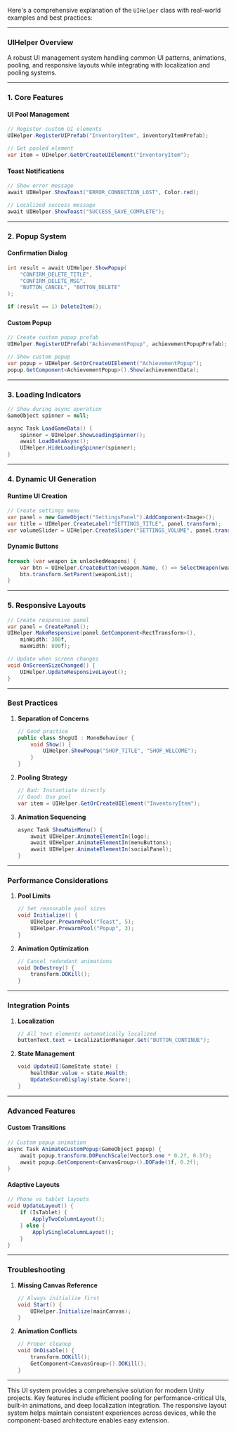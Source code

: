 Here's a comprehensive explanation of the `UIHelper` class with real-world examples and best practices:

---

### **UIHelper Overview**
A robust UI management system handling common UI patterns, animations, pooling, and responsive layouts while integrating with localization and pooling systems.

---

### **1. Core Features**
#### **UI Pool Management**
```csharp
// Register custom UI elements
UIHelper.RegisterUIPrefab("InventoryItem", inventoryItemPrefab);

// Get pooled element
var item = UIHelper.GetOrCreateUIElement("InventoryItem");
```

#### **Toast Notifications**
```csharp
// Show error message
await UIHelper.ShowToast("ERROR_CONNECTION_LOST", Color.red);

// Localized success message
await UIHelper.ShowToast("SUCCESS_SAVE_COMPLETE");
```

---

### **2. Popup System**
#### **Confirmation Dialog**
```csharp
int result = await UIHelper.ShowPopup(
    "CONFIRM_DELETE_TITLE",
    "CONFIRM_DELETE_MSG",
    "BUTTON_CANCEL", "BUTTON_DELETE"
);

if (result == 1) DeleteItem();
```

#### **Custom Popup**
```csharp
// Create custom popup prefab
UIHelper.RegisterUIPrefab("AchievementPopup", achievementPopupPrefab);

// Show custom popup
var popup = UIHelper.GetOrCreateUIElement("AchievementPopup");
popup.GetComponent<AchievementPopup>().Show(achievementData);
```

---

### **3. Loading Indicators**
```csharp
// Show during async operation
GameObject spinner = null;

async Task LoadGameData() {
    spinner = UIHelper.ShowLoadingSpinner();
    await LoadDataAsync();
    UIHelper.HideLoadingSpinner(spinner);
}
```

---

### **4. Dynamic UI Generation**
#### **Runtime UI Creation**
```csharp
// Create settings menu
var panel = new GameObject("SettingsPanel").AddComponent<Image>();
var title = UIHelper.CreateLabel("SETTINGS_TITLE", panel.transform);
var volumeSlider = UIHelper.CreateSlider("SETTINGS_VOLUME", panel.transform);
```

#### **Dynamic Buttons**
```csharp
foreach (var weapon in unlockedWeapons) {
    var btn = UIHelper.CreateButton(weapon.Name, () => SelectWeapon(weapon));
    btn.transform.SetParent(weaponList);
}
```

---

### **5. Responsive Layouts**
```csharp
// Create responsive panel
var panel = CreatePanel();
UIHelper.MakeResponsive(panel.GetComponent<RectTransform>(), 
    minWidth: 300f, 
    maxWidth: 800f);

// Update when screen changes
void OnScreenSizeChanged() {
    UIHelper.UpdateResponsiveLayout();
}
```

---

### **Best Practices**
1. **Separation of Concerns**
   ```csharp
   // Good practice
   public class ShopUI : MonoBehaviour {
       void Show() {
           UIHelper.ShowPopup("SHOP_TITLE", "SHOP_WELCOME");
       }
   }
   ```

2. **Pooling Strategy**
   ```csharp
   // Bad: Instantiate directly
   // Good: Use pool
   var item = UIHelper.GetOrCreateUIElement("InventoryItem");
   ```

3. **Animation Sequencing**
   ```csharp
   async Task ShowMainMenu() {
       await UIHelper.AnimateElementIn(logo);
       await UIHelper.AnimateElementIn(menuButtons);
       await UIHelper.AnimateElementIn(socialPanel);
   }
   ```

---

### **Performance Considerations**
1. **Pool Limits**
   ```csharp
   // Set reasonable pool sizes
   void Initialize() {
       UIHelper.PrewarmPool("Toast", 5);
       UIHelper.PrewarmPool("Popup", 3);
   }
   ```

2. **Animation Optimization**
   ```csharp
   // Cancel redundant animations
   void OnDestroy() {
       transform.DOKill();
   }
   ```

---

### **Integration Points**
1. **Localization**
   ```csharp
   // All text elements automatically localized
   buttonText.text = LocalizationManager.Get("BUTTON_CONTINUE");
   ```

2. **State Management**
   ```csharp
   void UpdateUI(GameState state) {
       healthBar.value = state.Health;
       UpdateScoreDisplay(state.Score);
   }
   ```

---

### **Advanced Features**
#### **Custom Transitions**
```csharp
// Custom popup animation
async Task AnimateCustomPopup(GameObject popup) {
    await popup.transform.DOPunchScale(Vector3.one * 0.2f, 0.3f);
    await popup.GetComponent<CanvasGroup>().DOFade(1f, 0.2f);
}
```

#### **Adaptive Layouts**
```csharp
// Phone vs tablet layouts
void UpdateLayout() {
    if (IsTablet) {
        ApplyTwoColumnLayout();
    } else {
        ApplySingleColumnLayout();
    }
}
```

---

### **Troubleshooting**
1. **Missing Canvas Reference**
   ```csharp
   // Always initialize first
   void Start() {
       UIHelper.Initialize(mainCanvas);
   }
   ```

2. **Animation Conflicts**
   ```csharp
   // Proper cleanup
   void OnDisable() {
       transform.DOKill();
       GetComponent<CanvasGroup>().DOKill();
   }
   ```

---

This UI system provides a comprehensive solution for modern Unity projects. Key features include efficient pooling for performance-critical UIs, built-in animations, and deep localization integration. The responsive layout system helps maintain consistent experiences across devices, while the component-based architecture enables easy extension.
